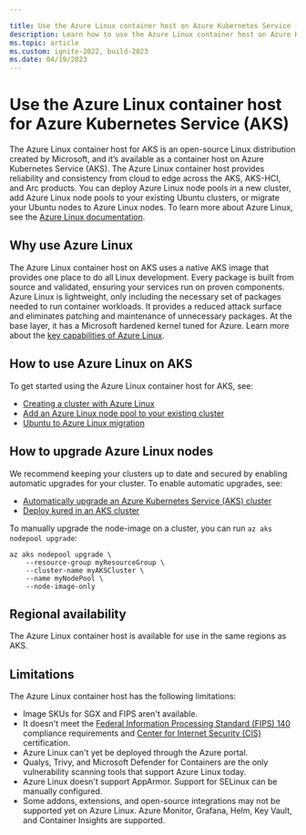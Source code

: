 ```yaml
---

title: Use the Azure Linux container host on Azure Kubernetes Service (AKS)
description: Learn how to use the Azure Linux container host on Azure Kubernetes Service (AKS)
ms.topic: article
ms.custom: ignite-2022, build-2023
ms.date: 04/19/2023
---
```


# Use the Azure Linux container host for Azure Kubernetes Service (AKS)

The Azure Linux container host for AKS is an open-source Linux distribution created by Microsoft, and it’s available as a container host on Azure Kubernetes Service (AKS). The Azure Linux container host provides reliability and consistency from cloud to edge across the AKS, AKS-HCI, and Arc products. You can deploy Azure Linux node pools in a new cluster, add Azure Linux node pools to your existing Ubuntu clusters, or migrate your Ubuntu nodes to Azure Linux nodes. To learn more about Azure Linux, see the [Azure Linux documentation][azurelinux-doc].

## Why use Azure Linux

The Azure Linux container host on AKS uses a native AKS image that provides one place to do all Linux development. Every package is built from source and validated, ensuring your services run on proven components. Azure Linux is lightweight, only including the necessary set of packages needed to run container workloads. It provides a reduced attack surface and eliminates patching and maintenance of unnecessary packages. At the base layer, it has a Microsoft hardened kernel tuned for Azure. Learn more about the [key capabilities of Azure Linux][azurelinux-capabilities].

## How to use Azure Linux on AKS

To get started using the Azure Linux container host for AKS, see:

* [Creating a cluster with Azure Linux][azurelinux-cluster-config]
* [Add an Azure Linux node pool to your existing cluster][azurelinux-node-pool]
* [Ubuntu to Azure Linux migration][ubuntu-to-azurelinux]

## How to upgrade Azure Linux nodes

We recommend keeping your clusters up to date and secured by enabling automatic upgrades for your cluster. To enable automatic upgrades, see:

* [Automatically upgrade an Azure Kubernetes Service (AKS) cluster][auto-upgrade-aks]
* [Deploy kured in an AKS cluster][kured]

To manually upgrade the node-image on a cluster, you can run `az aks nodepool upgrade`:

```azurecli
az aks nodepool upgrade \
    --resource-group myResourceGroup \
    --cluster-name myAKSCluster \
    --name myNodePool \
    --node-image-only
```

## Regional availability

The Azure Linux container host is available for use in the same regions as AKS.

## Limitations

The Azure Linux container host has the following limitations:

* Image SKUs for SGX and FIPS aren't available.
* It doesn't meet the [Federal Information Processing Standard (FIPS) 140](https://csrc.nist.gov/publications/detail/fips/140/3/final) compliance requirements and [Center for Internet Security (CIS)](https://www.cisecurity.org/) certification.
* Azure Linux can't yet be deployed through the Azure portal.
* Qualys, Trivy, and Microsoft Defender for Containers are the only vulnerability scanning tools that support Azure Linux today.
* Azure Linux doesn't support AppArmor. Support for SELinux can be manually configured.
* Some addons, extensions, and open-source integrations may not be supported yet on Azure Linux. Azure Monitor, Grafana, Helm, Key Vault, and Container Insights are supported.

<!-- LINKS - Internal -->
[azurelinux-doc]: https://microsoft.github.io/CBL-Mariner/docs/#cbl-mariner-linux
[azurelinux-capabilities]: https://microsoft.github.io/CBL-Mariner/docs/#key-capabilities-of-cbl-mariner-linux
[azurelinux-cluster-config]: cluster-configuration.md#azure-linux-container-host-for-aks
[azurelinux-node-pool]: use-multiple-node-pools.md#add-an-azure-linux-node-pool
[ubuntu-to-azurelinux]: use-multiple-node-pools.md#migrate-ubuntu-nodes-to-azure-linux
[auto-upgrade-aks]: auto-upgrade-cluster.md
[kured]: node-updates-kured.md

